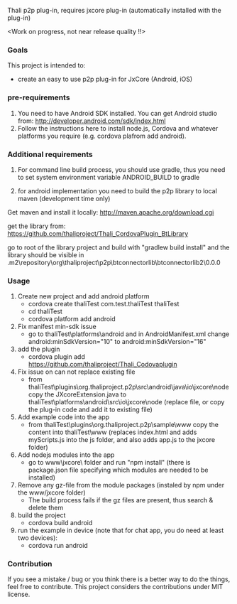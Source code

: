 Thali p2p plug-in, requires jxcore plug-in (automatically installed with the plug-in)

<Work on progress, not near release quality !!>
### Goals
This project is intended to:
 - create an easy to use p2p plug-in for JxCore (Android, iOS)

### pre-requirements
 1. You need to have Android SDK installed. You can get Android studio from: http://developer.android.com/sdk/index.html
 2. Follow the instructions here to install node.js, Cordova and whatever platforms you require (e.g. cordova plafrom add android).
  
### Additional requirements
1. For command line build process, you should use gradle, thus you need to set system environment variable ANDROID_BUILD to gradle

2. for android implementation you need to build the p2p library to local maven (development time only)

Get maven and install it locally: http://maven.apache.org/download.cgi

get the library from: https://github.com/thaliproject/Thali_CordovaPlugin_BtLibrary

go to root of the library project and build with "gradlew build install" and the library should be visible in <user folder>\.m2\repository\org\thaliproject\p2p\btconnectorlib\btconnectorlib2\0.0.0

### Usage

1. Create new project and add android platform
   * cordova create thaliTest com.test.thaliTest thaliTest
   * cd thaliTest
   * cordova platform add android
2. Fix manifest min-sdk issue
   * go to thaliTest\platforms\android and in AndroidManifest.xml change android:minSdkVersion="10" to android:minSdkVersion="16"
3. add the plugin
   * cordova plugin add https://github.com/thaliproject/Thali_Codovaplugin
4. Fix issue on can not replace existing file
   * from thaliTest\plugins\org.thaliproject.p2p\src\android\java\io\jxcore\node copy the JXcoreExtension.java to thaliTest\platforms\android\src\io\jxcore\node 
(replace file, or copy the plug-in code and add it to existing file)
5. Add example code into the app
   * from thaliTest\plugins\org.thaliproject.p2p\sample\www copy the content into thaliTest\www (replaces index.html and adds myScripts.js into the js folder, and also adds app.js to the jxcore folder)
6. Add nodejs modules into the app
   * go to www\jxcore\ folder and run "npm install" (there is package.json file specifying which modules are needed to be installed)
7. Remove any gz-file from the module packages (instaled by npm under the www/jxcore folder)
   * The build process fails if the gz files are present, thus search & delete them 
8. build the project 
   * cordova build android
9. run the example in device (note that for chat app, you do need at least two devices):
   * cordova run android

### Contribution
If you see a mistake / bug or you think there is a better way to do the things, feel free to contribute. This project considers the contributions under MIT license.
